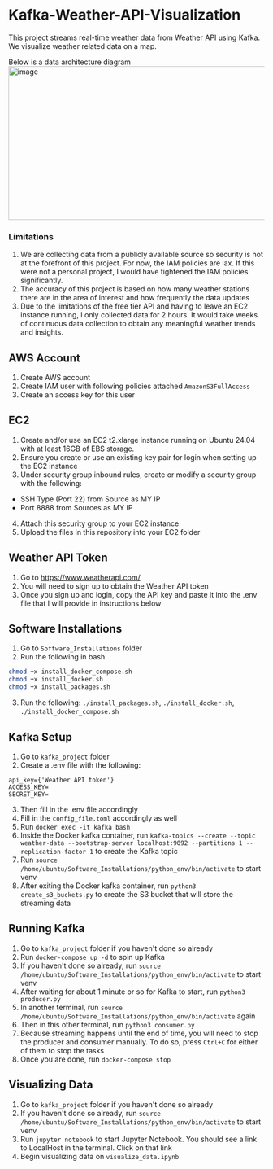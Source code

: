 # Kafka-Weather-API-Visualization
This project streams real-time weather data from Weather API using Kafka. We visualize weather related data on a map.

Below is a data architecture diagram
<img width="959" height="302" alt="image" src="https://github.com/user-attachments/assets/15317ada-c529-402b-84e3-6c22282bd65d" />

### Limitations
1. We are collecting data from a publicly available source so security is not at the forefront of this project. For now, the IAM policies are lax. If this were not a personal project, I would have tightened the IAM policies significantly.
2. The accuracy of this project is based on how many weather stations there are in the area of interest and how frequently the data updates
3. Due to the limitations of the free tier API and having to leave an EC2 instance running, I only collected data for 2 hours. It would take weeks of continuous data collection to obtain any meaningful weather trends and insights.

## AWS Account
1. Create AWS account
2. Create IAM user with following policies attached ```AmazonS3FullAccess```
3. Create an access key for this user

## EC2
1. Create and/or use an EC2 t2.xlarge instance running on Ubuntu 24.04 with at least 16GB of EBS storage.
2. Ensure you create or use an existing key pair for login when setting up the EC2 instance
3. Under security group inbound rules, create or modify a security group with the following:
  - SSH Type (Port 22) from Source as MY IP
  - Port 8888 from Sources as MY IP
4. Attach this security group to your EC2 instance
5. Upload the files in this repository into your EC2 folder

## Weather API Token
1. Go to https://www.weatherapi.com/
2. You will need to sign up to obtain the Weather API token
3. Once you sign up and login, copy the API key and paste it into the .env file that I will provide in instructions below

## Software Installations
1. Go to ```Software_Installations``` folder
2. Run the following in bash
```bash
chmod +x install_docker_compose.sh
chmod +x install_docker.sh
chmod +x install_packages.sh
```
3. Run the following: ```./install_packages.sh```, ```./install_docker.sh```, ```./install_docker_compose.sh```

## Kafka Setup
1. Go to ```kafka_project``` folder
2. Create a .env file with the following:
```env
api_key={'Weather API token'}
ACCESS_KEY=
SECRET_KEY=
```
3. Then fill in the .env file accordingly
4. Fill in the ```config_file.toml``` accordingly as well
5. Run ```docker exec -it kafka bash```
6. Inside the Docker kafka container, run ```kafka-topics --create --topic weather-data --bootstrap-server localhost:9092 --partitions 1 --replication-factor 1``` to create the Kafka topic
7. Run ```source /home/ubuntu/Software_Installations/python_env/bin/activate``` to start venv
8. After exiting the Docker kafka container, run ```python3 create_s3_buckets.py``` to create the S3 bucket that will store the streaming data

## Running Kafka
1. Go to ```kafka_project``` folder if you haven't done so already
2. Run ```docker-compose up -d``` to spin up Kafka
3. If you haven't done so already, run ```source /home/ubuntu/Software_Installations/python_env/bin/activate``` to start venv
4. After waiting for about 1 minute or so for Kafka to start, run ```python3 producer.py```
5. In another terminal, run ```source /home/ubuntu/Software_Installations/python_env/bin/activate``` again
6. Then in this other terminal, run ```python3 consumer.py```
7. Because streaming happens until the end of time, you will need to stop the producer and consumer manually. To do so, press ```Ctrl+C``` for either of them to stop the tasks
8. Once you are done, run ```docker-compose stop```

## Visualizing Data
1. Go to ```kafka_project``` folder if you haven't done so already
2. If you haven't done so already, run ```source /home/ubuntu/Software_Installations/python_env/bin/activate``` to start venv
3. Run ```jupyter notebook``` to start Jupyter Notebook. You should see a link to LocalHost in the terminal. Click on that link
4. Begin visualizing data on ```visualize_data.ipynb```
